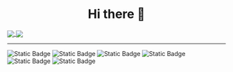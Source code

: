 <h1  align="center">Hi there 👋</h1>

<a href="https://github.com/hanieh-bakhshi">
  <img align="center" src="https://github-readme-stats.vercel.app/api?username=hanieh-bakhshi&show_icons=true&count_private=true&include_all_commits=true&theme=tokyonight" />
</a>
<a href="https://github.com/hanieh-bakhshi">
  <img align="center" src="https://github-readme-stats.vercel.app/api/top-langs/?username=hanieh-bakhshi&layout=compact&langs_count=100&theme=tokyonight"/>
</a>

<hr>

![Static Badge](https://img.shields.io/badge/PHP-%900074.svg?:badgeContent?style=for-the-badge&logo=PHP&logoColor=white&color=purple)
![Static Badge](https://img.shields.io/badge/MySQL-%900074.svg?:badgeContent?style=for-the-badge&logo=MySQL&logoColor=white&color=orange)
![Static Badge](https://img.shields.io/badge/JavaScript-%900074.svg?:badgeContent?style=for-the-badge&logo=JavaScript&logoColor=white&color=yellow)
![Static Badge](https://img.shields.io/badge/HTML5-%900074.svg?:badgeContent?style=for-the-badge&logo=HTML5&logoColor=white&color=red)
![Static Badge](https://img.shields.io/badge/CSS3-%900074.svg?:badgeContent?style=for-the-badge&logo=CSS3&logoColor=white&color=blue)
![Static Badge](https://img.shields.io/badge/Bootstrap-%900074.svg?:badgeContent?style=for-the-badge&logo=Bootstrap&logoColor=white&color=purple)


<!--
**hanieh-bakhshi/hanieh-bakhshi** is a ✨ _special_ ✨ repository because its `README.md` (this file) appears on your GitHub profile.

Here are some ideas to get you started:

- 🔭 I’m currently working on ...
- 🌱 I’m currently learning ...
- 👯 I’m looking to collaborate on ...
- 🤔 I’m looking for help with ...
- 💬 Ask me about ...
- 📫 How to reach me: ...
- 😄 Pronouns: ...
- ⚡ Fun fact: ...
-->
